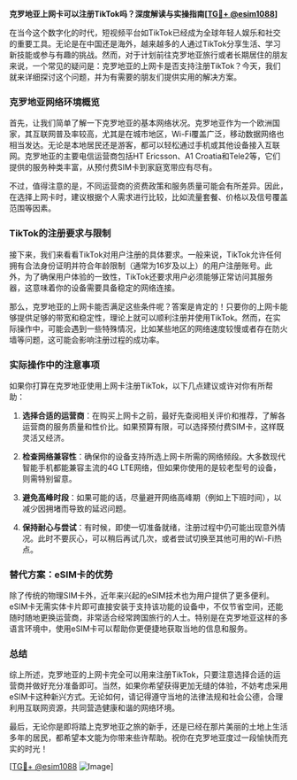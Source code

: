 **克罗地亚上网卡可以注册TikTok吗？深度解读与实操指南[[TG💪+ @esim1088](https://t.me/s/esim1088)]**

在当今这个数字化的时代，短视频平台如TikTok已经成为全球年轻人娱乐和社交的重要工具。无论是在中国还是海外，越来越多的人通过TikTok分享生活、学习新技能或参与有趣的挑战。然而，对于计划前往克罗地亚旅行或者长期居住的朋友来说，一个常见的疑问是：克罗地亚的上网卡是否支持注册TikTok？今天，我们就来详细探讨这个问题，并为有需要的朋友们提供实用的解决方案。

### 克罗地亚网络环境概览

首先，让我们简单了解一下克罗地亚的基本网络状况。克罗地亚作为一个欧洲国家，其互联网普及率较高，尤其是在城市地区，Wi-Fi覆盖广泛，移动数据网络也相当发达。无论是本地居民还是游客，都可以轻松通过手机或其他设备接入互联网。克罗地亚的主要电信运营商包括HT Ericsson、A1 Croatia和Tele2等，它们提供的服务种类丰富，从预付费SIM卡到家庭宽带应有尽有。

不过，值得注意的是，不同运营商的资费政策和服务质量可能会有所差异。因此，在选择上网卡时，建议根据个人需求进行比较，比如流量套餐、价格以及信号覆盖范围等因素。

### TikTok的注册要求与限制

接下来，我们来看看TikTok对用户注册的具体要求。一般来说，TikTok允许任何拥有合法身份证明并符合年龄限制（通常为16岁及以上）的用户注册账号。此外，为了确保用户体验的一致性，TikTok还要求用户必须能够正常访问其服务器，这意味着你的设备需要具备稳定的网络连接。

那么，克罗地亚的上网卡能否满足这些条件呢？答案是肯定的！只要你的上网卡能够提供足够的带宽和稳定性，理论上就可以顺利注册并使用TikTok。然而，在实际操作中，可能会遇到一些特殊情况，比如某些地区的网络速度较慢或者存在防火墙等问题，这可能会影响注册过程的成功率。

### 实际操作中的注意事项

如果你打算在克罗地亚使用上网卡注册TikTok，以下几点建议或许对你有所帮助：

1. **选择合适的运营商**：在购买上网卡之前，最好先查阅相关评价和推荐，了解各运营商的服务质量和性价比。如果预算有限，可以选择预付费SIM卡，这样既灵活又经济。
   
2. **检查网络兼容性**：确保你的设备支持所选上网卡所需的网络频段。大多数现代智能手机都能兼容主流的4G LTE网络，但如果你使用的是较老型号的设备，则需特别留意。

3. **避免高峰时段**：如果可能的话，尽量避开网络高峰期（例如上下班时间），以减少因拥堵而导致的延迟问题。

4. **保持耐心与尝试**：有时候，即使一切准备就绪，注册过程中仍可能出现意外情况。此时不要灰心，可以稍后再试几次，或者尝试切换至其他可用的Wi-Fi热点。

### 替代方案：eSIM卡的优势

除了传统的物理SIM卡外，近年来兴起的eSIM技术也为用户提供了更多便利。eSIM卡无需实体卡片即可直接安装于支持该功能的设备中，不仅节省空间，还能随时随地更换运营商，非常适合经常跨国旅行的人士。特别是在克罗地亚这样的多语言环境中，使用eSIM卡可以帮助你更便捷地获取当地的信息和服务。

### 总结

综上所述，克罗地亚的上网卡完全可以用来注册TikTok，只要注意选择合适的运营商并做好充分准备即可。当然，如果你希望获得更加无缝的体验，不妨考虑采用eSIM卡这种新兴方式。无论如何，请记得遵守当地的法律法规和社会公德，合理利用互联网资源，共同营造健康和谐的网络环境。

最后，无论你是即将踏上克罗地亚之旅的新手，还是已经在那片美丽的土地上生活多年的居民，都希望本文能为你带来些许帮助。祝你在克罗地亚度过一段愉快而充实的时光！

[[TG💪+ @esim1088](https://t.me/s/esim1088) ![Image](https://i.postimg.cc/4NQfJmqS/Snipaste-2025-05-13-00-14-12.png)]